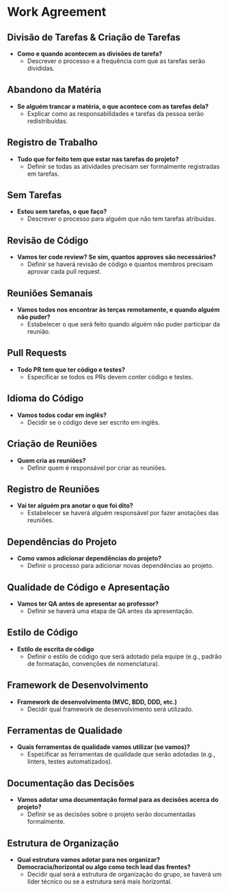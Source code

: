 # Work Agreement

## Divisão de Tarefas & Criação de Tarefas
- **Como e quando acontecem as divisões de tarefa?**
    - Descrever o processo e a frequência com que as tarefas serão divididas.

## Abandono da Matéria
- **Se alguém trancar a matéria, o que acontece com as tarefas dela?**
    - Explicar como as responsabilidades e tarefas da pessoa serão redistribuídas.

## Registro de Trabalho
- **Tudo que for feito tem que estar nas tarefas do projeto?**
    - Definir se todas as atividades precisam ser formalmente registradas em tarefas.

## Sem Tarefas
- **Estou sem tarefas, o que faço?**
    - Descrever o processo para alguém que não tem tarefas atribuídas.

## Revisão de Código
- **Vamos ter code review? Se sim, quantos approves são necessários?**
    - Definir se haverá revisão de código e quantos membros precisam aprovar cada pull request.

## Reuniões Semanais
- **Vamos todos nos encontrar às terças remotamente, e quando alguém não puder?**
    - Estabelecer o que será feito quando alguém não puder participar da reunião.

## Pull Requests
- **Todo PR tem que ter código e testes?**
    - Especificar se todos os PRs devem conter código e testes.

## Idioma do Código
- **Vamos todos codar em inglês?**
    - Decidir se o código deve ser escrito em inglês.

## Criação de Reuniões
- **Quem cria as reuniões?**
    - Definir quem é responsável por criar as reuniões.

## Registro de Reuniões
- **Vai ter alguém pra anotar o que foi dito?**
    - Estabelecer se haverá alguém responsável por fazer anotações das reuniões.

## Dependências do Projeto
- **Como vamos adicionar dependências do projeto?**
    - Definir o processo para adicionar novas dependências ao projeto.

## Qualidade de Código e Apresentação
- **Vamos ter QA antes de apresentar ao professor?**
    - Definir se haverá uma etapa de QA antes da apresentação.

## Estilo de Código
- **Estilo de escrita de código**
    - Definir o estilo de código que será adotado pela equipe (e.g., padrão de formatação, convenções de nomenclatura).

## Framework de Desenvolvimento
- **Framework de desenvolvimento (MVC, BDD, DDD, etc.)**
    - Decidir qual framework de desenvolvimento será utilizado.

## Ferramentas de Qualidade
- **Quais ferramentas de qualidade vamos utilizar (se vamos)?**
    - Especificar as ferramentas de qualidade que serão adotadas (e.g., linters, testes automatizados).

## Documentação das Decisões
- **Vamos adotar uma documentação formal para as decisões acerca do projeto?**
    - Definir se as decisões sobre o projeto serão documentadas formalmente.

## Estrutura de Organização
- **Qual estrutura vamos adotar para nos organizar? Democracia/horizontal ou algo como tech lead das frentes?**
    - Decidir qual será a estrutura de organização do grupo, se haverá um líder técnico ou se a estrutura será mais horizontal.
